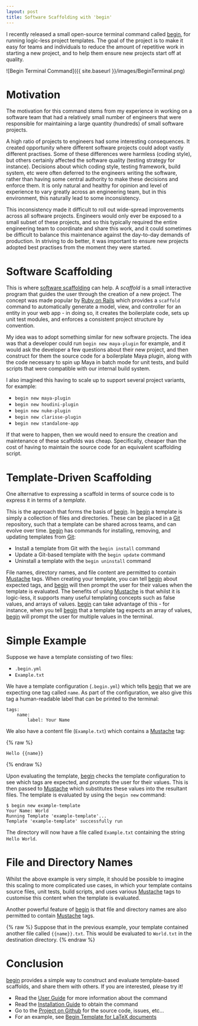 ```yaml
---
layout: post
title: Software Scaffolding with 'begin'
---
```


I recently released a small open-source terminal command called [begin](https://jbrd.github.io/begin/), for running logic-less project templates. The goal of the project is to make it easy for teams and individuals to reduce the amount of repetitive work in starting a new project, and to help them ensure new projects start off at quality.

![Begin Terminal Command]({{ site.baseurl }}/images/BeginTerminal.png)

# Motivation

The motivation for this command stems from my experience in working on a software team that had a relatively small number of engineers that were responsible for maintaining a large quantity (hundreds) of small software projects.

A high ratio of projects to engineers had some interesting consequences. It created opportunity where different software projects could adopt vastly different practises. Some of these differences were harmless (coding style), but others certainly affected the software quality (testing strategy for instance). Decisions about which coding style, testing framework, build system, etc were often deferred to the engineers writing the software, rather than having some central authority to make these decisions and enforce them. It is only natural and healthy for opinion and level of experience to vary greatly across an engineering team, but in this environment, this naturally lead to some inconsistency.

This inconsistency made it difficult to roll out wide-spread improvements across all software projects. Engineers would only ever be exposed to a small subset of these projects, and so this typically required the entire engineering team to coordinate and share this work, and it could sometimes be difficult to balance this maintenance against the day-to-day demands of production. In striving to do better, it was important to ensure new projects adopted best practises from the moment they were started.

# Software Scaffolding

This is where [software scaffolding](https://en.wikipedia.org/wiki/Scaffold_(programming)) can help. A *scaffold* is a small interactive program that guides the user through the creation of a new project. The concept was made popular by [Ruby on Rails](https://rubyonrails.org) which provides a `scaffold` command to automatically generate a model, view, and controller for an entity in your web app - in doing so, it creates the boilerplate code, sets up unit test modules, and enforces a consistent project structure by convention.

My idea was to adopt something similar for new software projects. The idea was that a developer could run `begin new maya-plugin` for example, and it would ask the developer a few questions about their new project, and then construct for them the source code for a boilerplate Maya plugin, along with the code necessary to spin up Maya in batch mode for unit tests, and build scripts that were compatible with our internal build system.

I also imagined this having to scale up to support several project variants, for example:

* `begin new maya-plugin`
* `begin new houdini-plugin`
* `begin new nuke-plugin`
* `begin new clarisse-plugin`
* `begin new standalone-app`

If that were to happen, then we would need to ensure the creation and maintenance of these scaffolds was cheap. Specifically, cheaper than the cost of having to maintain the source code for an equivalent scaffolding script.

# Template-Driven Scaffolding

One alternative to expressing a scaffold in terms of source code is to express it in terms of a *template*.

This is the approach that forms the basis of [begin](https://jbrd.github.io/begin/). In [begin](https://jbrd.github.io/begin/) a template is simply a collection of files and directories. These can be placed in a [Git](https://git-scm.com) repository, such that a template can be shared across teams, and can evolve over time. [begin](https://jbrd.github.io/begin/) has commands for installing, removing, and updating templates from [Git](https://git-scm.com):

* Install a template from Git with the `begin install` command
* Update a Git-based template with the `begin update` command
* Uninstall a template with the `begin uninstall` command

File names, directory names, and file content are permitted to contain [Mustache](https://mustache.github.io) tags. When creating your template, you can tell [begin](https://jbrd.github.io/begin/) about expected tags, and [begin](https://jbrd.github.io/begin/) will then prompt the user for their values when the template is evaluated. The benefits of using [Mustache](https://mustache.github.io) is that whilst it is logic-less, it supports many useful templating concepts such as false values, and arrays of values. [begin](https://jbrd.github.io/begin/) can take advantage of this - for instance, when you tell [begin](https://jbrd.github.io/begin/) that a template tag expects an array of values, [begin](https://jbrd.github.io/begin/) will prompt the user for multiple values in the terminal.

# Simple Example

Suppose we have a template consisting of two files:

* `.begin.yml`
* `Example.txt`

We have a template configuration (`.begin.yml`) which tells [begin](https://jbrd.github.io/begin/) that we are expecting one tag called `name`. As part of the configuration, we also give this tag a human-readable label that can be printed to the terminal:

```
tags:
    name:
        label: Your Name
```

We also have a content file (`Example.txt`) which contains a [Mustache](https://mustache.github.io) tag:

{% raw %}
```
Hello {{name}}
```
{% endraw %}

Upon evaluating the template, [begin](https://jbrd.github.io/begin/) checks the template configuration to see which tags are expected, and prompts the user for their values. This is then passed to [Mustache](https://mustache.github.io) which substitutes these values into the resultant files. The template is evaluated by using the `begin new` command:

```
$ begin new example-template
Your Name: World
Running Template 'example-template'...
Template 'example-template' successfully run
```

The directory will now have a file called `Example.txt` containing the string `Hello World`.

# File and Directory Names

Whilst the above example is very simple, it should be possible to imagine this scaling to more complicated use cases, in which your template contains source files, unit tests, build scripts, and uses various [Mustache](https://mustache.github.io) tags to customise this content when the template is evaluated. 

Another powerful feature of [begin](https://jbrd.github.io/begin/) is that file and directory names are also permitted to contain [Mustache](https://mustache.github.io) tags.

{% raw %}
Suppose that in the previous example, your template contained another file called `{{name}}.txt`. This would be evaluated to `World.txt` in the destination directory.
{% endraw %}

# Conclusion

[begin](https://jbrd.github.io/begin/) provides a simple way to construct and evaluate template-based scaffolds, and share them with others. If you are interested, please try it!

* Read the [User Guide](https://jbrd.github.io/begin/) for more information about the command
* Read the [Installation Guide](https://jbrd.github.io/begin/install.html) to obtain the command
* Go to the [Project on Github](https://github.com/jbrd/begin/) for the source code, issues, etc...
* For an example, see [Begin Template for LaTeX documents](https://github.com/jbrd/begin-latex-document/)

